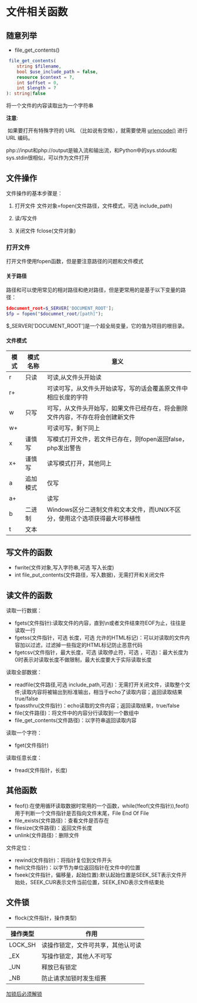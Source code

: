 # 文件相关函数

## 随意列举

* file_get_contents()

````php
 file_get_contents(
    string $filename,
    bool $use_include_path = false,
    resource $context = ?,
    int $offset = 0,
    int $length = ?
): string|false
````

将一个文件的内容读取出为一个字符串

**注意**:    

​    如果要打开有特殊字符的 URL （比如说有空格），就需要使用    [urlencode()](https://www.php.net/manual/zh/function.urlencode.php) 进行 URL 编码。   

​	php://input和php://output是输入流和输出流，和Python中的sys.stdout和sys.stdin很相似，可以作为文件打开

## 文件操作

文件操作的基本步骤是：

1. 打开文件  文件对象=fopen(文件路径，文件模式，可选 include_path)
2. 读/写文件

3. 关闭文件   fclose(文件对象)

### 打开文件

打开文件使用fopen函数，但是要注意路径的问题和文件模式

#### 关于路径

路径和可以使用常见的相对路径和绝对路径，但是更常用的是基于以下变量的路径：

````php
$document_root=$_SERVER['DOCUMENT_ROOT'];
$fp = fopen("$documnet_root/[path]");
````

$_SERVER['DOCUMENT_ROOT']是一个超全局变量，它的值为项目的根目录。

#### 文件模式

| 模式 | 模式名称 | 意义                                                         |
| ---- | -------- | ------------------------------------------------------------ |
| r    | 只读     | 可读,从文件头开始读                                          |
| r+   |          | 可读可写，从文件头开始读写，写的话会覆盖原文件中相应长度的字符 |
| w    | 只写     | 可写，从文件头开始写，如果文件已经存在，将会删除文件内容，不存在将会创建新文件 |
| w+   |          | 可读可写，剩下同上                                           |
| x    | 谨慎写   | 写模式打开文件，若文件已存在，则fopen返回false，php发出警告  |
| x+   | 谨慎写   | 读写模式打开，其他同上                                       |
| a    | 追加模式 | 仅写                                                         |
| a+   |          | 读写                                                         |
| b    | 二进制   | Windows区分二进制文件和文本文件，而UNIX不区分，使用这个选项获得最大可移植性 |
| t    | 文本     |                                                              |

## 写文件的函数

* fwrite(文件对象,写入字符串,可选 写入长度)
* int file_put_contents(文件路径，写入数据)，无需打开和关闭文件

## 读文件的函数

读取一行数据：

* fgets(文件指针):读取文件的内容，直到\n或者文件结束符EOF为止，往往是读取一行
* fgetss(文件指针，可选 长度，可选 允许的HTML标记)：可以对读取的文件内容加以过滤，过滤掉一些指定的HTML标记防止恶意代码
* fgetcsv(文件指针，最大长度，可选 读取停止符，可选 ，可选)：最大长度为0时表示对读取长度不做限制，最大长度要大于实际读取长度

读取全部数据：

* readfile(文件路径,可选 include_path,可选)：无需打开关闭文件，读取整个文件;读取内容将被输出到标准输出，相当于echo了读取内容；返回读取结果true/false
* fpassthru(文件指针)：echo读取的文件内容；返回读取结果，true/false
* file(文件路径)：将文件中的内容分行读取到一个数组中
* file_get_contents(文件路径)：以字符串返回读取内容

读取一个字符：

* fget(文件指针)

读取任意长度：

* fread(文件指针，长度)

## 其他函数

* feof():在使用循环读取数据时常用的一个函数，while(!feof(文件指针)),feof()用于判断一个文件指针是否指向文件末尾，File End Of File
* file_exists(文件路径)：查看文件是否存在
* filesize(文件路径)：返回文件长度
* unlink(文件路径)：删除文件

文件定位：

* rewind(文件指针)：将指针复位到文件开头
* ftell(文件指针)：以字节为单位返回指针在文件中的位置
* fseek(文件指针，偏移量，起始位置):默认起始位置是SEEK_SET表示文件开始处，SEEK_CUR表示文件当前位置，SEEK_END表示文件结束处

## 文件锁

* flock(文件指针，操作类型)

| 操作类型 | 作用                               |
| -------- | ---------------------------------- |
| LOCK_SH  | 读操作锁定，文件可共享，其他认可读 |
| _EX      | 写操作锁定，其他人不可写           |
| _UN      | 释放已有锁定                       |
| _NB      | 防止请求加锁时发生组赛             |

<u>加锁后必须解锁</u>

